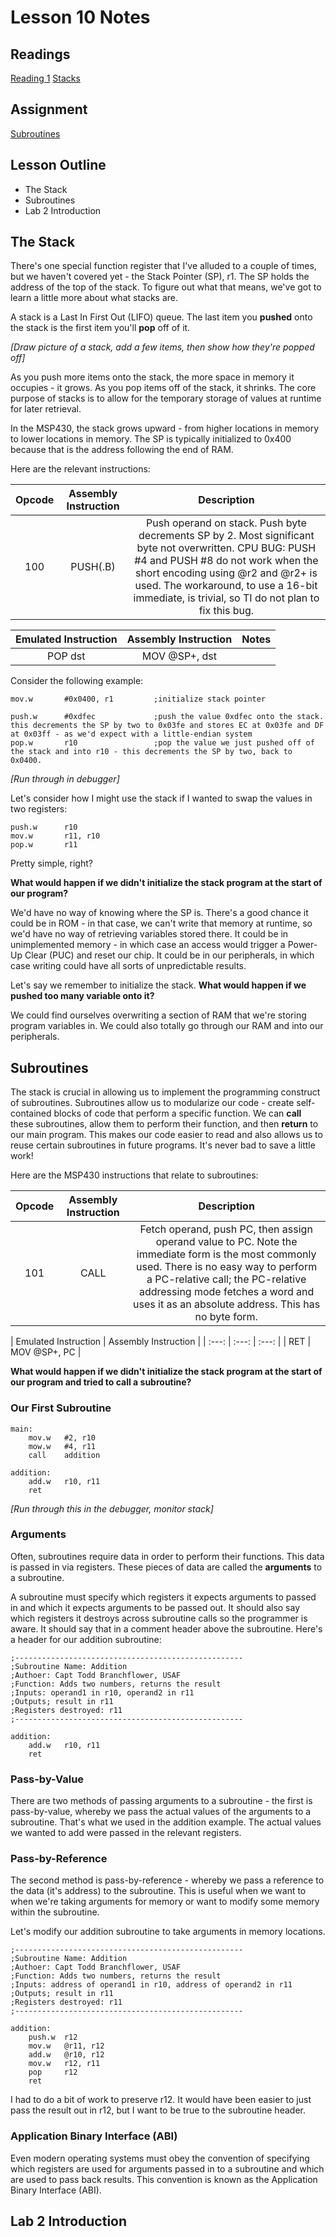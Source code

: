 # Lesson 10 Notes

## Readings
[Reading 1](/path/to/reading)
[Stacks](http://en.wikipedia.org/wiki/Stack_(abstract_data_type/))

## Assignment
[Subroutines]()

## Lesson Outline
- The Stack
- Subroutines
- Lab 2 Introduction

## The Stack

There's one special function register that I've alluded to a couple of times, but we haven't covered yet - the Stack Pointer (SP), r1.  The SP holds the address of the top of the stack.  To figure out what that means, we've got to learn a little more about what stacks are.

A stack is a Last In First Out (LIFO) queue.  The last item you **pushed** onto the stack is the first item you'll **pop** off of it.

*[Draw picture of a stack, add a few items, then show how they're popped off]*

As you push more items onto the stack, the more space in memory it occupies - it grows.  As you pop items off of the stack, it shrinks.  The core purpose of stacks is to allow for the temporary storage of values at runtime for later retrieval.

In the MSP430, the stack grows upward - from higher locations in memory to lower locations in memory.  The SP is typically initialized to 0x400 because that is the address following the end of RAM.

Here are the relevant instructions:

| Opcode | Assembly Instruction | Description |
| :---: | :---: | :---: |
| 100 | PUSH(.B) |  Push operand on stack. Push byte decrements SP by 2. Most significant byte not overwritten.  CPU BUG: PUSH #4 and PUSH #8 do not work when the short encoding using @r2 and @r2+ is used. The workaround, to use a 16-bit immediate, is trivial, so TI do not plan to fix this bug. |

| Emulated Instruction | Assembly Instruction | Notes |
| :---: | :---: | :---: |
| POP dst | MOV @SP+, dst | |

Consider the following example:
```
mov.w       #0x0400, r1         ;initialize stack pointer

push.w      #0xdfec             ;push the value 0xdfec onto the stack. this decrements the SP by two to 0x03fe and stores EC at 0x03fe and DF at 0x03ff - as we'd expect with a little-endian system
pop.w       r10                 ;pop the value we just pushed off of the stack and into r10 - this decrements the SP by two, back to 0x0400.
```

*[Run through in debugger]*

Let's consider how I might use the stack if I wanted to swap the values in two registers:
```
push.w      r10
mov.w       r11, r10
pop.w       r11
```

Pretty simple, right?

**What would happen if we didn't initialize the stack program at the start of our program?**

We'd have no way of knowing where the SP is.  There's a good chance it could be in ROM - in that case, we can't write that memory at runtime, so we'd have no way of retrieving variables stored there.  It could be in unimplemented memory - in which case an access would trigger a Power-Up Clear (PUC) and reset our chip.  It could be in our peripherals, in which case writing could have all sorts of unpredictable results.

Let's say we remember to initialize the stack.  **What would happen if we pushed too many variable onto it?**

We could find ourselves overwriting a section of RAM that we're storing program variables in.  We could also totally go through our RAM and into our peripherals.

## Subroutines

The stack is crucial in allowing us to implement the programming construct of subroutines.  Subroutines allow us to modularize our code - create self-contained blocks of code that perform a specific function.  We can **call** these subroutines, allow them to perform their function, and then **return** to our main program.  This makes our code easier to read and also allows us to reuse certain subroutines in future programs.  It's never bad to save a little work!

Here are the MSP430 instructions that relate to subroutines:

| Opcode | Assembly Instruction | Description |
| :---: | :---: | :---: |
| 101 | CALL |  Fetch operand, push PC, then assign operand value to PC. Note the immediate form is the most commonly used. There is no easy way to perform a PC-relative call; the PC-relative addressing mode fetches a word and uses it as an absolute address. This has no byte form. |

| Emulated Instruction | Assembly Instruction |
| :---: | :---: | :---: |
| RET | MOV @SP+, PC |

**What would happen if we didn't initialize the stack program at the start of our program and tried to call a subroutine?**

### Our First Subroutine

```
main:
    mov.w   #2, r10
    mow.w   #4, r11
    call    addition

addition:
    add.w   r10, r11 
    ret
```

*[Run through this in the debugger, monitor stack]*

### Arguments

Often, subroutines require data in order to perform their functions.  This data is passed in via registers.  These pieces of data are called the **arguments** to a subroutine.

A subroutine must specify which registers it expects arguments to passed in and which it expects arguments to be passed out.  It should also say which registers it destroys across subroutine calls so the programmer is aware.  It should say that in a comment header above the subroutine.  Here's a header for our addition subroutine:
```
;---------------------------------------------------
;Subroutine Name: Addition
;Authoer: Capt Todd Branchflower, USAF
;Function: Adds two numbers, returns the result
;Inputs: operand1 in r10, operand2 in r11
;Outputs; result in r11
;Registers destroyed: r11
;---------------------------------------------------

addition:
    add.w   r10, r11 
    ret
```

### Pass-by-Value

There are two methods of passing arguments to a subroutine - the first is pass-by-value, whereby we pass the actual values of the arguments to a subroutine.  That's what we used in the addition example.  The actual values we wanted to add were passed in the relevant registers.

### Pass-by-Reference

The second method is pass-by-reference - whereby we pass a reference to the data (it's address) to the subroutine.  This is useful when we want to when we're taking arguments for memory or want to modify some memory within the subroutine.

Let's modify our addition subroutine to take arguments in memory locations.

```
;---------------------------------------------------
;Subroutine Name: Addition
;Authoer: Capt Todd Branchflower, USAF
;Function: Adds two numbers, returns the result
;Inputs: address of operand1 in r10, address of operand2 in r11
;Outputs; result in r11
;Registers destroyed: r11
;---------------------------------------------------

addition:
    push.w  r12
    mov.w   @r11, r12
    add.w   @r10, r12 
    mov.w   r12, r11
    pop     r12
    ret
```

I had to do a bit of work to preserve r12.  It would have been easier to just pass the result out in r12, but I want to be true to the subroutine header.

### Application Binary Interface (ABI)

Even modern operating systems must obey the convention of specifying which registers are used for arguments passed in to a subroutine and which are used to pass back results.  This convention is known as the Application Binary Interface (ABI).

## Lab 2 Introduction


